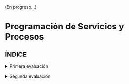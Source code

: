 (En progreso...)

# Programación de Servicios y Procesos

## ÍNDICE
<details>
<summary>Primera evaluación</summary>
  
### [Actividad 0 - Quiniela](Actividad%200/Act0_Quiniela.md)

## [Actividad 1 - Definiciones básicas](Actividad%201/Definiciones%2basicas.md)

## [Actividad 2 - Verificación DNI](Actividad%202/Act2_VerificarDNI.md)

## [Actividad 3 - Herencia básica](Actividad%203/Act3_Herencia básica.md)

## [Actividad 4 - Aeropuertos](Actividad%204/Act4_Aeropuertos.md)

## [Actividad 5 - Definiciones pt 2](Actividad%205/Definiciones%20pt%202.md)

## [Actividad 6 - Aplicaciones preferidas](Actividad%206/Act6_AplicacionesPreferidas.md)

## [Actividad 7 - Aplicaciones del SO en procesos](Actividad%207/Act7_AplicacionesSO.md)
</details>
<br>
<details>
<summary>Segunda evaluación</summary>
  
## [Proyecto API League Of Legends](Actividad%200/Act0_Quiniela.md)

## [Aplicación Cliente-Servidor](Actividad%200/Act0_Quiniela.md)

## [Aplicación](Actividad%200/Act0_Quiniela.md)
</details>
